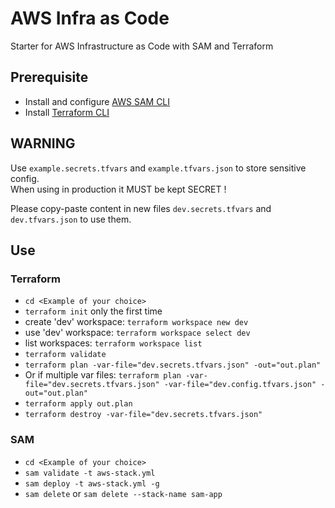 # AWS Infra as Code

Starter for AWS Infrastructure as Code with SAM and Terraform

## Prerequisite

- Install and configure [AWS SAM CLI](https://docs.aws.amazon.com/serverless-application-model/latest/developerguide/serverless-sam-cli-install.html)  
- Install [Terraform CLI](https://learn.hashicorp.com/tutorials/terraform/install-cli)  

## WARNING

Use `example.secrets.tfvars` and `example.tfvars.json` to store sensitive config.  
When using in production it MUST be kept SECRET !  

Please copy-paste content in new files `dev.secrets.tfvars` and `dev.tfvars.json` to use them.  

## Use

### Terraform

- `cd <Example of your choice>`  
- `terraform init` only the first time  
- create 'dev' workspace: `terraform workspace new dev`  
- use 'dev' workspace: `terraform workspace select dev`  
- list workspaces: `terraform workspace list`  
- `terraform validate`  
- `terraform plan -var-file="dev.secrets.tfvars.json" -out="out.plan"`  
- Or if multiple var files: `terraform plan -var-file="dev.secrets.tfvars.json" -var-file="dev.config.tfvars.json" -out="out.plan"`  
- `terraform apply out.plan`  
- `terraform destroy -var-file="dev.secrets.tfvars.json"`

### SAM

- `cd <Example of your choice>`  
- `sam validate -t aws-stack.yml`  
- `sam deploy -t aws-stack.yml -g`  
- `sam delete` or `sam delete --stack-name sam-app`
